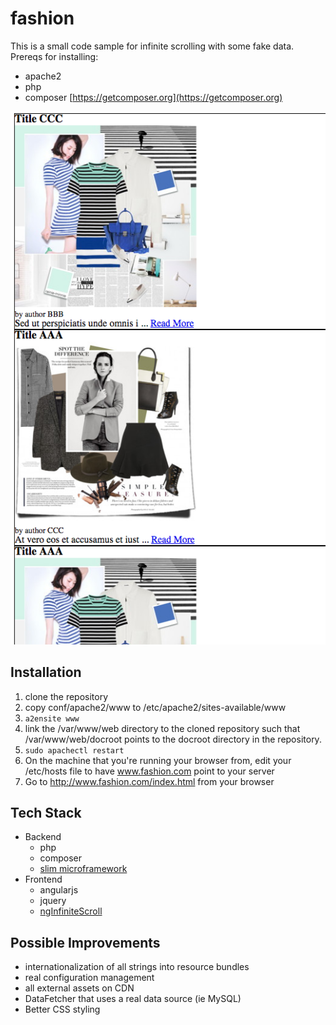 # fashion
This is a small code sample for infinite scrolling with some fake data.  Prereqs for installing:

* apache2
* php
* composer [https://getcomposer.org](https://getcomposer.org)

![Sample Screen Shot](/screenshots/sample.png?raw=true "Sample Screen Shot")

## Installation
1. clone the repository
1. copy conf/apache2/www to /etc/apache2/sites-available/www
1. `a2ensite www`
1. link the /var/www/web directory to the cloned repository such that /var/www/web/docroot points to the docroot directory in the repository.
1. `sudo apachectl restart`
1. On the machine that you're running your browser from, edit your /etc/hosts file to have www.fashion.com point to your server
1. Go to http://www.fashion.com/index.html from your browser

## Tech Stack
* Backend
  * php
  * composer
  * [slim microframework](http://www.slimframework.com/)
* Frontend
  * angularjs
  * jquery
  * [ngInfiniteScroll](http://binarymuse.github.io/ngInfiniteScroll/)

## Possible Improvements
* internationalization of all strings into resource bundles
* real configuration management
* all external assets on CDN
* DataFetcher that uses a real data source (ie MySQL)
* Better CSS styling
